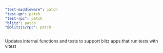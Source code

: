 ```yaml
---
"test-middleware": patch
"test-qm": patch
"test-rpc": patch
"blitz": patch
"@blitzjs/rpc": patch
---
```


Updates internal functions and tests to support blitz apps that run tests with vitest
